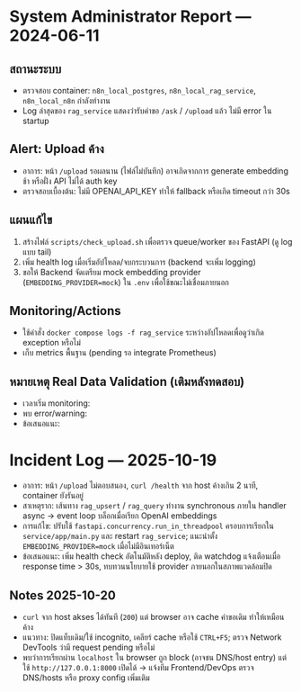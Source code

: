 # System Administrator Report — 2024-06-11

## สถานะระบบ
- ตรวจสอบ container: `n8n_local_postgres`, `n8n_local_rag_service`, `n8n_local_n8n` กำลังทำงาน
- Log ล่าสุดของ `rag_service` แสดงว่ารับคำขอ `/ask` / `/upload` แล้ว ไม่มี error ใน startup

## Alert: Upload ค้าง
- อาการ: หน้า `/upload` รอผลนาน (ไฟล์ไม่บันทึก) อาจเกิดจากการ generate embedding ช้า หรือฝั่ง API ไม่ได้ auth key
- ตรวจสอบเบื้องต้น: ไม่มี OPENAI_API_KEY ทำให้ fallback หรือเกิด timeout กว่า 30s

## แผนแก้ไข
1. สร้างไฟล์ `scripts/check_upload.sh` เพื่อตรวจ queue/worker ของ FastAPI (ดู log แบบ tail)
2. เพิ่ม health log เมื่อเริ่มอัปโหลด/จบกระบวนการ (backend จะเพิ่ม logging)
3. ขอให้ Backend จัดเตรียม mock embedding provider (`EMBEDDING_PROVIDER=mock`) ใน `.env` เพื่อใช้ขณะไม่เชื่อมภายนอก

## Monitoring/Actions
- ใช้คำสั่ง `docker compose logs -f rag_service` ระหว่างอัปโหลดเพื่อดูว่าเกิด exception หรือไม่
- เก็บ metrics พื้นฐาน (pending รอ integrate Prometheus)

## หมายเหตุ Real Data Validation (เติมหลังทดสอบ)
- เวลาเริ่ม monitoring: 
- พบ error/warning: 
- ข้อเสนอแนะ: 

# Incident Log — 2025-10-19
- อาการ: หน้า `/upload` ไม่ตอบสนอง, `curl /health` จาก host ค้างเกิน 2 นาที, container ยังรันอยู่
- สาเหตุราก: เส้นทาง `rag_upsert` / `rag_query` ทำงาน synchronous ภายใน handler async → event loop บล็อกเมื่อเรียก OpenAI embeddings
- การแก้ไข: ปรับใช้ `fastapi.concurrency.run_in_threadpool` ครอบการเรียกใน `service/app/main.py` และ restart `rag_service`; แนะนำตั้ง `EMBEDDING_PROVIDER=mock` เมื่อไม่มีอินเทอร์เน็ต
- ข้อเสนอแนะ: เพิ่ม health check อัตโนมัติหลัง deploy, ติด watchdog แจ้งเตือนเมื่อ response time > 30s, ทบทวนนโยบายใช้ provider ภายนอกในสภาพแวดล้อมปิด

## Notes 2025-10-20
- `curl` จาก host akses ได้ทันที (`200`) แต่ browser อาจ cache คำขอเดิม ทำให้เหมือนค้าง
- แนวทาง: ปิดแท็บเดิม/ใช้ incognito, เคลียร์ cache หรือใช้ `CTRL+F5`; ตรวจ Network DevTools ว่ามี request pending หรือไม่
- พบว่าการเรียกผ่าน `localhost` ใน browser ถูก block (อาจชน DNS/host entry) แต่ใช้ `http://127.0.0.1:8000` เปิดได้ → แจ้งทีม Frontend/DevOps ตรวจ DNS/hosts หรือ proxy config เพิ่มเติม
